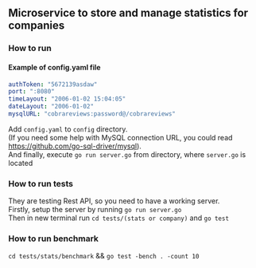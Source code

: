 ## Microservice to store and manage statistics for companies

### How to run
#### Example of config.yaml file
```yaml
authToken: "5672139asdaw"
port: ":8080"
timeLayout: "2006-01-02 15:04:05"
dateLayout: "2006-01-02"
mysqlURL: "cobrareviews:password@/cobrareviews"
```
Add `config.yaml` to `config` directory. <br/>
(If you need some help with MySQL connection URL, you could read <a href="https://github.com/go-sql-driver/mysql">https://github.com/go-sql-driver/mysql</a>). <br/>
And finally, execute `go run server.go` from directory, where `server.go` is located

### How to run tests
They are testing Rest API, so you need to have a working server. <br/>
Firstly, setup the server by running `go run server.go` <br/>
Then in new terminal run `cd tests/(stats or company)` and `go test` 

### How to run benchmark
`cd tests/stats/benchmark` && 
`go test -bench . -count 10`
